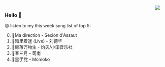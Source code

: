 <img align="right"  src="https://github-readme-stats.vercel.app/api/top-langs/?username=sohyunQVQ" />

### Hello 👋

😄 listen to my this week song list of top 5:

0. 🌈Ma direction - Sexion d'Assaut
1. 🌈暗里着迷 (Live) - 刘德华
2. 🌈鲸落万物生 - 灼夭/小田音乐社
3. 🌈春三月 - 司南
4. 🌈黑手党 - Momoko

